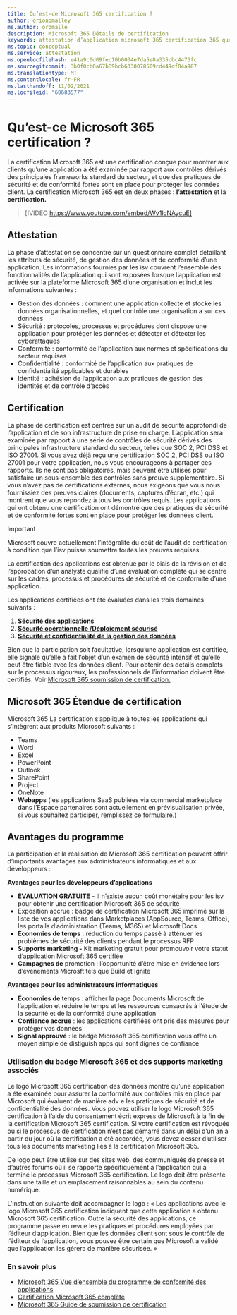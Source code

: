 ```yaml
---
title: Qu’est-ce Microsoft 365 certification ?
author: orionomalley
ms.author: oromalle
description: Microsoft 365 Détails de certification
keywords: attestation d’application microsoft 365 certification 365 questionnaire appSource
ms.topic: conceptual
ms.service: attestation
ms.openlocfilehash: e41a9c0d09fec10b0034e7da5e8a335cbc4473fc
ms.sourcegitcommit: 3b0f0cb0a67b69bcb6330078509cd449df04a987
ms.translationtype: MT
ms.contentlocale: fr-FR
ms.lasthandoff: 11/02/2021
ms.locfileid: "60683577"
---
```

# <a name="what-is-microsoft-365-certification"></a>Qu’est-ce Microsoft 365 certification ?

La certification Microsoft 365 est une certification conçue pour montrer aux clients qu’une application a été examinée par rapport aux contrôles dérivés des principales frameworks standard du secteur, et que des pratiques de sécurité et de conformité fortes sont en place pour protéger les données client. La certification Microsoft 365 est en deux phases : **l’attestation** et la **certification.**

>[!VIDEO https://www.youtube.com/embed/Wv1lcNAycuE]


## <a name="attestation"></a>Attestation

La phase d’attestation se concentre sur un questionnaire complet détaillant les attributs de sécurité, de gestion des données et de conformité d’une application. Les informations fournies par les isv couvrent l’ensemble des fonctionnalités de l’application qui sont exposées lorsque l’application est activée sur la plateforme Microsoft 365 d’une organisation et inclut les informations suivantes :

- Gestion des données : comment une application collecte et stocke les données organisationnelles, et quel contrôle une organisation a sur ces données
- Sécurité : protocoles, processus et procédures dont dispose une application pour protéger les données et détecter et détecter les cyberattaques
- Conformité : conformité de l’application aux normes et spécifications du secteur requises
- Confidentialité : conformité de l’application aux pratiques de confidentialité applicables et durables
- Identité : adhésion de l’application aux pratiques de gestion des identités et de contrôle d’accès


## <a name="certification"></a>Certification

La phase de certification est centrée sur un audit de sécurité approfondi de l’application et de son infrastructure de prise en charge. L’application sera examinée par rapport à une série de contrôles de sécurité dérivés des principales infrastructure standard du secteur, telles que SOC 2, PCI DSS et ISO 27001. Si vous avez déjà reçu une certification SOC 2, PCI DSS ou ISO 27001 pour votre application, nous vous encourageons à partager ces rapports. Ils ne sont pas obligatoires, mais peuvent être utilisés pour satisfaire un sous-ensemble des contrôles sans preuve supplémentaire. Si vous n’avez pas de certifications externes, nous exigeons que vous nous fournissiez des preuves claires (documents, captures d’écran, etc.) qui montrent que vous répondez à tous les contrôles requis. Les applications qui ont obtenu une certification ont démontré que des pratiques de sécurité et de conformité fortes sont en place pour protéger les données client. 

> [!IMPORTANT]
> Microsoft couvre actuellement l’intégralité du coût de l’audit de certification à condition que l’isv puisse soumettre toutes les preuves requises.

La certification des applications est obtenue par le biais de la révision et de l’approbation d’un analyste qualifié d’une évaluation complète qui se centre sur les cadres, processus et procédures de sécurité et de conformité d’une application. 

Les applications certifiées ont été évaluées dans les trois domaines suivants :
1.  [**Sécurité des applications**]( https://docs.microsoft.com/en-us/microsoft-365-app-certification/docs/certification-submission-guide#application-security)
1.  [**Sécurité opérationnelle /Déploiement sécurisé**]( https://docs.microsoft.com/en-us/microsoft-365-app-certification/docs/certification-submission-guide#operational-security)
1.  [**Sécurité et confidentialité de la gestion des données**]( https://docs.microsoft.com/en-us/microsoft-365-app-certification/docs/certification-submission-guide#data-handling-security-and-privacy)

Bien que la participation soit facultative, lorsqu’une application est certifiée, elle signale qu’elle a fait l’objet d’un examen de sécurité intensif et qu’elle peut être fiable avec les données client. Pour obtenir des détails complets sur le processus rigoureux, les professionnels de l’information doivent être certifiés. Voir [Microsoft 365 soumission de certification.](https://docs.microsoft.com/microsoft-365-app-certification/docs/certification-submission-guide)

## <a name="microsoft-365-certification-scope"></a>Microsoft 365 Étendue de certification

Microsoft 365 La certification s’applique à toutes les applications qui s’intègrent aux produits Microsoft suivants :
- Teams
- Word
- Excel
- PowerPoint
- Outlook
- SharePoint
- Project
- OneNote
- **Webapps** (les applications SaaS publiées via commercial marketplace dans l’Espace partenaires sont actuellement en prévisualisation privée, si vous souhaitez participer, remplissez ce [formulaire.)](https://customervoice.microsoft.com/Pages/ResponsePage.aspx?id=v4j5cvGGr0GRqy180BHbR4cf3qxCU_RNtqjCSalFdSFUNDMzTVJKR0wzTEJRSFJVSk9OQUlOV0RJSyQlQCN0PWcu)

## <a name="program-benefits"></a>Avantages du programme
La participation et la réalisation de Microsoft 365 certification peuvent offrir d’importants avantages aux administrateurs informatiques et aux développeurs :

**Avantages pour les développeurs d’applications**
-   **ÉVALUATION GRATUITE** - Il n’existe aucun coût monétaire pour les isv pour obtenir une certification Microsoft 365 de sécurité
-    Exposition accrue : badge de certification Microsoft 365 imprimé sur la liste de vos applications dans Marketplaces (AppSource, Teams, Office), les portails d’administration (Teams, M365) et Microsoft Docs
-   **Économies de temps** : réduction du temps passé à atténuer les problèmes de sécurité des clients pendant le processus RFP 
- **Supports marketing -** Kit marketing gratuit pour promouvoir votre statut d’application Microsoft 365 certifiée
- **Campagnes de** promotion : l’opportunité d’être mise en évidence lors d’événements Microsft tels que Build et Ignite

**Avantages pour les administrateurs informatiques**
- **Économies de** temps : afficher la page Documents Microsoft de l’application et réduire le temps et les ressources consacrés à l’étude de la sécurité et de la conformité d’une application 
-   **Confiance accrue** : les applications certifiées ont pris des mesures pour protéger vos données 
-   **Signal approuvé** : le badge Microsoft 365 certification vous offre un moyen simple de distiguish apps qui sont dignes de confiance


### <a name="using-the-microsoft-365-badge-and-associated-marketing-materials"></a>Utilisation du badge Microsoft 365 et des supports marketing associés
Le logo Microsoft 365 certification des données montre qu’une application a été examinée pour assurer la conformité aux contrôles mis en place par Microsoft qui évaluent de manière adv e les pratiques de sécurité et de confidentialité des données. Vous pouvez utiliser le logo Microsoft 365 certification à l’aide du consentement écrit express de Microsoft à la fin de la certification Microsoft 365 certification. Si votre certification est révoquée ou si le processus de certification n’est pas démarré dans un délai d’un an à partir du jour où la certification a été accordée, vous devez cesser d’utiliser tous les documents marketing liés à la certification Microsoft 365. 

Ce logo peut être utilisé sur des sites web, des communiqués de presse et d’autres forums où il se rapporte spécifiquement à l’application qui a terminé le processus Microsoft 365 certification. Le logo doit être présenté dans une taille et un emplacement raisonnables au sein du contenu numérique. 

L’instruction suivante doit accompagner le logo : « Les applications avec le logo Microsoft 365 certification indiquent que cette application a obtenu Microsoft 365 certification. Outre la sécurité des applications, ce programme passe en revue les pratiques et procédures employées par l’éditeur d’application. Bien que les données client sont sous le contrôle de l’éditeur de l’application, vous pouvez être certain que Microsoft a validé que l’application les gérera de manière sécurisée. »


### <a name="learn-more"></a>En savoir plus
* [Microsoft 365 Vue d’ensemble du programme de conformité des applications](~/overview.md)  
* [Certification Microsoft 365 complète](~/docs/certification.md)  
* [Microsoft 365 Guide de soumission de certification](~/docs/certification-submission-guide.md)


